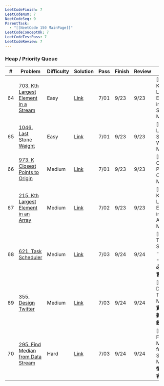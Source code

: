 ```yaml
---
LeetCodeFinish: 7
LeetCodeNum: 7
NeetCodeSeq: 9
ParentTask:
  - "[[NeetCode 150 MainPage]]"
LeetCodeConceptOk: 7
LeetCodeTestPass: 7
LeetCodeReview: 7
---
```


### Heap / Priority Queue

| #   | Problem                                                                                                | Difficulty | Solution                                                              | Pass | Finish | Review | Note                                                        |
| --- | ------------------------------------------------------------------------------------------------------ | ---------- | --------------------------------------------------------------------- | ---- | ------ | ------ | ----------------------------------------------------------- |
| 64  | [703. Kth Largest Element in a Stream](https://leetcode.com/problems/kth-largest-element-in-a-stream/) | Easy       | [Link](https://neetcode.io/solutions/kth-largest-element-in-a-stream) | 7/01 | 9/23   | 9/23   | [[703. Kth Largest Element in a Stream - Main]]             |
| 65  | [1046. Last Stone Weight](https://leetcode.com/problems/last-stone-weight/)                            | Easy       | [Link](https://neetcode.io/solutions/last-stone-weight)               | 7/01 | 9/23   | 9/23   | [[1046. Last Stone Weight - Main]]                          |
| 66  | [973. K Closest Points to Origin](https://leetcode.com/problems/k-closest-points-to-origin/)           | Medium     | [Link](https://neetcode.io/solutions/k-closest-points-to-origin)      | 7/01 | 9/23   | 9/23   | [[973. K Closest Points to Origin - Main]]                  |
| 67  | [215. Kth Largest Element in an Array](https://leetcode.com/problems/kth-largest-element-in-an-array/) | Medium     | [Link](https://neetcode.io/solutions/kth-largest-element-in-an-array) | 7/02 | 9/23   | 9/23   | [[215. Kth Largest Element in an Array - Main]]             |
| 68  | [621. Task Scheduler](https://leetcode.com/problems/task-scheduler/)                                   | Medium     | [Link](https://neetcode.io/solutions/task-scheduler)                  | 7/03 | 9/24   | 9/24   | [[621. Task Scheduler - Main]] - **難題，必須要複習**               |
| 69  | [355. Design Twitter](https://leetcode.com/problems/design-twitter/)                                   | Medium     | [Link](https://neetcode.io/solutions/design-twitter)                  | 7/03 | 9/24   | 9/24   | [[355. Design Twitter - Main]] - **實作複雜，必須練習**              |
| 70  | [295. Find Median from Data Stream](https://leetcode.com/problems/find-median-from-data-stream/)       | Hard       | [Link](https://neetcode.io/solutions/find-median-from-data-stream)    | 7/03 | 9/24   | 9/24   | [[295. Find Median from Data Stream - Main]] - **情況判斷容易搞錯** |
